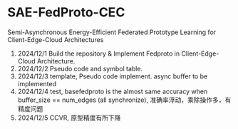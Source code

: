# SAE-FedProto-CEC

Semi-Asynchronous Energy-Efficient Federated Prototype Learning for Client-Edge-Cloud Architectures

1. 2024/12/1 Build the repository & Implement Fedproto in Client-Edge-Cloud Architecture.
2. 2024/12/2 Pseudo code and symbol table.
3. 2024/12/3 template, Pseudo code implement. async buffer to be implemented
4. 2024/12/4 test, basefedproto is the almost same accuracy when buffer_size == num_edges (all synchronize), 准确率浮动，乘除操作多，有精度问题
5. 2024/12/5 CCVR, 原型精度有所下降
